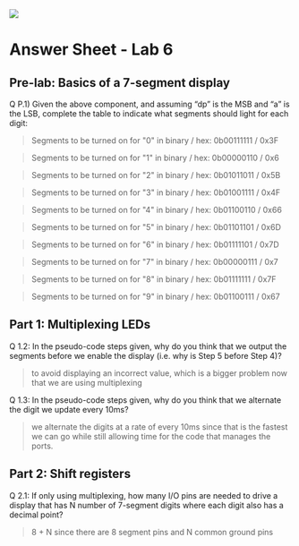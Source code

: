 <img src="https://github.com/ee209-2020class/ee209-2020class.github.io/blob/master/ExtraInfo/logo.png">

# Answer Sheet - Lab 6

## Pre-lab: Basics of a 7-segment display

Q P.1) Given the above component, and assuming “dp” is the MSB and “a” is the LSB, complete the table to indicate what segments should light for each digit:

> Segments to be turned on for "0" in binary / hex: 0b00111111 / 0x3F

> Segments to be turned on for "1" in binary / hex: 0b00000110 / 0x6

> Segments to be turned on for "2" in binary / hex: 0b01011011 / 0x5B

> Segments to be turned on for "3" in binary / hex: 0b01001111 / 0x4F

> Segments to be turned on for "4" in binary / hex: 0b01100110 / 0x66

> Segments to be turned on for "5" in binary / hex: 0b01101101 / 0x6D

> Segments to be turned on for "6" in binary / hex: 0b01111101 / 0x7D

> Segments to be turned on for "7" in binary / hex: 0b00000111 / 0x7

> Segments to be turned on for "8" in binary / hex: 0b01111111 / 0x7F

> Segments to be turned on for "9" in binary / hex: 0b01100111 / 0x67

## Part 1: Multiplexing LEDs

Q 1.2: In the pseudo-code steps given, why do you think that we output the segments before we enable the display (i.e. why is Step 5 before Step 4)?

> to avoid displaying an incorrect value, which is a bigger problem now that we are using multiplexing

Q 1.3: In the pseudo-code steps given, why do you think that we alternate the digit we update every 10ms?

> we alternate the digits at a rate of every 10ms since that is the fastest we can go while still allowing time for the code that manages the ports.

## Part 2: Shift registers

Q 2.1: If only using multiplexing, how many I/O pins are needed to drive a display that has N number of 7-segment digits where each digit also has a decimal point?

> 8 + N since there are 8 segment pins and N common ground pins
